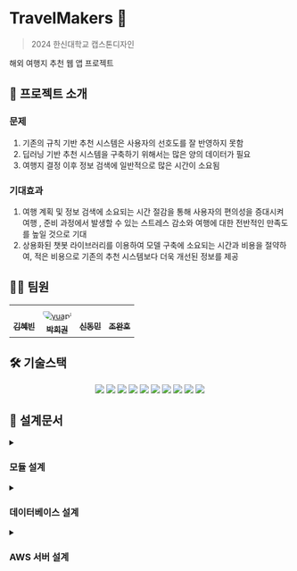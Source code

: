 # TravelMakers 🛫
> 2024 한신대학교 캡스톤디자인

해외 여행지 추천 웹 앱 프로젝트

## 📝 프로젝트 소개
### 문제
1. 기존의 규칙 기반 추천 시스템은 사용자의 선호도를 잘 반영하지 못함
2. 딥러닝 기반 추천 시스템을 구축하기 위해서는 많은 양의 데이터가 필요
3. 여행지 결정 이후 정보 검색에 일반적으로 많은 시간이 소요됨

### 기대효과
1. 여행 계획 및 정보 검색에 소요되는 시간 절감을 통해 사용자의 편의성을 증대시켜 여행 , 준비 과정에서 발생할 수 있는 스트레스 감소와 여행에 대한
전반적인 만족도를 높일 것으로 기대
2. 상용화된 챗봇 라이브러리를 이용하여 모델 구축에 소요되는 시간과 비용을 절약하여, 적은 비용으로 기존의 추천 시스템보다 더욱 개선된 정보를 제공


## 🧑‍💻	 팀원
<table align="center">
  <tr>
    <td align="center" style="word-wrap: break-word; width: 150.0; height: 150.0">
      <a href=https://github.com/rlagpqls0322>
        <img src=https://avatars.githubusercontent.com/u/173909092?v=4 width="100;"  style="border-radius:50%;align-items:center;justify-content:center;overflow:hidden;padding-top:10px" alt=""/>
        <br />
        <sub style="font-size:14px"><b>김혜빈</b></sub>
      </a>
    </td>
    <td align="center" style="word-wrap: break-word; width: 150.0; height: 150.0">
      <a href=https://github.com/yuapi>
        <img src=https://avatars.githubusercontent.com/u/25703569?v=4 width="100;"  style="border-radius:50%;align-items:center;justify-content:center;overflow:hidden;padding-top:10px" alt="yuapi"/>
        <br />
        <sub style="font-size:14px"><b>박희권</b></sub>
      </a>
    </td>
    <td align="center" style="word-wrap: break-word; width: 150.0; height: 150.0">
      <a href=https://github.com/ShinDm2158083>
        <img src=https://avatars.githubusercontent.com/u/113962026?v=4 width="100;"  style="border-radius:50%;align-items:center;justify-content:center;overflow:hidden;padding-top:10px" alt=""/>
        <br />
        <sub style="font-size:14px"><b>신동민</b></sub>
      </a>
    </td>
    <td align="center" style="word-wrap: break-word; width: 150.0; height: 150.0">
      <a href=https://github.com/dhksgh8417>
        <img src=https://avatars.githubusercontent.com/u/173910046?v=4 width="100;"  style="border-radius:50%;align-items:center;justify-content:center;overflow:hidden;padding-top:10px" alt=""/>
        <br />
        <sub style="font-size:14px"><b>조완호</b></sub>
      </a>
    </td>
  </tr>
</table>

## 🛠 기술스택
<div align="center">
  <img src="https://img.shields.io/badge/react-%2320232a.svg?style=for-the-badge&logo=react&logoColor=%2361DAFB">
  <img src="https://img.shields.io/badge/react_native-%2320232a.svg?style=for-the-badge&logo=react&logoColor=%2361DAFB">
  <img src="https://img.shields.io/badge/AWS-%23FF9900.svg?style=for-the-badge&logo=amazon-aws&logoColor=white">
  <img src="https://img.shields.io/badge/mysql-4479A1.svg?style=for-the-badge&logo=mysql&logoColor=white">
  <img src="https://img.shields.io/badge/GoogleCloud-%234285F4.svg?style=for-the-badge&logo=google-cloud&logoColor=white">
  <img src="https://img.shields.io/badge/firebase-%23039BE5.svg?style=for-the-badge&logo=firebase">
  <img src="https://img.shields.io/badge/node.js-6DA55F?style=for-the-badge&logo=node.js&logoColor=white">
  <img src="https://img.shields.io/badge/typescript-%23007ACC.svg?style=for-the-badge&logo=typescript&logoColor=white">
  <img src="https://img.shields.io/badge/html5-%23E34F26.svg?style=for-the-badge&logo=html5&logoColor=white">
  <img src="https://img.shields.io/badge/css3-%231572B6.svg?style=for-the-badge&logo=css3&logoColor=white">
</div>

## 📐 설계문서
<details>
  <summary><h3>모듈 설계</h3></summary>
  <img src="https://github.com/yuapi/TravelMakers/blob/main/assets/doc/ComponentDiagram.png">
</details>
<details>
  <summary><h3>데이터베이스 설계</h3></summary>
  <img src="https://github.com/yuapi/TravelMakers/blob/main/assets/doc/ERDiagram.png">
</details>
<details>
  <summary><h3>AWS 서버 설계</h3></summary>
  <img src="https://github.com/yuapi/TravelMakers/blob/main/assets/doc/AWSDiagram.png">
</details>
